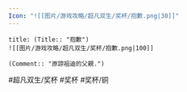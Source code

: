 ```yaml
---
Icon: "![[图片/游戏攻略/超凡双生/奖杯/抱歉.png|30]]"
---
```

```ad-common-bronze-trophy
title: (Title:: "抱歉")
![[图片/游戏攻略/超凡双生/奖杯/抱歉.png|100]]

(Comment:: "原諒祖迪的父親.")
```

#超凡双生/奖杯 #奖杯 #奖杯/铜

